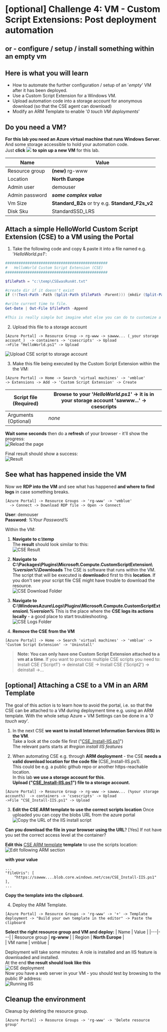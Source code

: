 # [optional] Challenge 4: VM - Custom Script Extensions: Post deployment automation
## or - configure / setup / install something within an empty vm ##  


## Here is what you will learn ##
- How to automate the further configuration / setup of an '_empty_' VM after it has been deployed.
- Use a Custom Script Extension for a Windows VM.
- Upload automation code into a storage account for anonymous download (so that the CSE agent can download)
- Modify an ARM Template to enable '_0 touch VM deployments_'

## Do you need a VM? ##
**For this lab you need an Azure virtual machine that runs Windows Server**. And some storage accessible to hold your automation code.  
Just **click**  <a href="https://portal.azure.com/#create/Microsoft.Template/uri/https%3A%2F%2Fraw.githubusercontent.com%2Fazuredevcollege%2Ftrainingdays%2Fmaster%2Fday1%2Fchallenges%2FChallenge6%2FChallenge6Start.json"><img src="./deploytoazure.png"/></a> **to spin up a new VM** for this lab.


| Name | Value |
|---|---|
| Resource group  |  **(new)** rg-www |
| Location  |  **North Europe** |   
| Admin user  |  demouser |   
| Admin password  |  **_some complex value_** |   
| Vm Size  |  **Standard_B2s**  or try e.g. **Standard_F2s_v2**|   
| Disk Sku  |  StandardSSD_LRS |  

## Attach a simple HelloWorld Custom Script Extension (CSE) to a VM using the Portal ##
1. Take the following code and copy & paste it into a file named e.g. '_HelloWorld.ps1_':

```PowerShell
##############################################
#   HelloWorld Custom Script Extension (CSE)
##############################################

$filePath = "c:\temp\CSEwasRunAt.txt"

#create dir if it doesn't exist
if (!(Test-Path -Path (Split-Path $filePath -Parent))) {mkdir (Split-Path $filePath -Parent)}

#write current time to file.
Get-Date | Out-File $filePath -Append

#This is really simple but imagine what else you can do to customize a vm ...

```
2. Upload this file to a storage account
```
[Azure Portal] -> Resource Group -> rg-www -> sawww... (_your storage account_)  -> containers -> 'csescripts' -> Upload  
->File "HelloWorld.ps1" -> Upload
```
![Upload CSE script to storage account](./UploadCSEtoContainer.png)

3. Make this file being executed by the Custom Script Extension within the the VM:
```
[Azure Portal] -> Home -> Search 'virtual machines' -> 'vmblue' 
-> Extensions -> Add -> 'Custom Script Extension' -> Create
```
  
| Script file (Required) |  Browse to your '_HelloWorld.ps1_' -> it is in your storage account 'sawww...' -> csescripts  |
|---|---|
| Arguments (Optional) |  _none_  |  
  
**Wait some seconds** then do a **refresh** of your browser - it'll show the progress:  
![Reload the page](./AddCSE-HelloWorldToVM2.png)
  
Final result should show a success:  
![Result](./AddCSE-HelloWorldToVM3.png)

## See what has happened inside the VM
Now we **RDP into the VM** and see what has happened **and where to find logs** in case something breaks.
```
[Azure Portal] -> Resource Groups -> 'rg-www' -> 'vmblue'
  -> Connect -> Download RDP file -> Open -> Connect
```
**User**: demouser  
**Password**: _%Your Password%_  
  
Within the VM:
1. **Navigate to c:\temp**  
The **result** should look similar to this:  
![CSE Result](./AddCSE-HelloWorldToVM4Result.png)

2. **Navigate to C:\Packages\Plugins\Microsoft.Compute.CustomScriptExtension\ _%version%_\Downloads**
The CSE is software that runs within the VM. The script that will be executed is **download**ed first to this **location**. If you don't see your script file CSE might have trouble to download the resource.  
![CSE Download Folder](./AddCSE-HelloWorldToVM5DownloadFolder.png)  

3. **Navigate to C:\WindowsAzure\Logs\Plugins\Microsoft.Compute.CustomScriptExtension\ _%version%_**
This is the place where the **CSE logs its actions locally** - a good place to start troubleshooting.  
![CSE Logs Folder](./AddCSE-HelloWorldToVM6LogsFolder.png)

4. **Remove the CSE from the VM**
```
[Azure Portal] -> Home -> Search 'virtual machines' -> 'vmblue' -> 'Custom Script Extension' -> 'Uninstall'
```
>**Note: You can only have one Custom Script Extension attached to a vm at a time**. If you want to process multiple CSE scripts you need to: Install CSE ('Script1') -> deinstall CSE -> Install CSE ('Script2') -> deinstall ->... 

## [optional] Attaching a CSE to a VM in an ARM Template ##
The goal of this action is to learn how to avoid the portal, i.e. so that the CSE can be attached to a VM during deployment time e.g. using an ARM template. With the whole setup Azure + VM Settings can be done in a '_0 touch way_'.

1. In the next CSE **we want to install Internet Information Services (IIS) in the VM**.  
Take a look at the code file first ("[CSE_Install-IIS.ps1](./CSE_Install-IIS.ps1)")  
The relevant parts starts at _#region install IIS features_

2. When automating CSE e.g. through **ARM deployment** - the CSE **needs a valid download location for the code file** (CSE_Install-IIS.ps1).  
This could be e.g. a public github repo or another https-reachable location.  
In this lab **we use a storage account for this**.  
**Upload ("[CSE_Install-IIS.ps1](./CSE_Install-IIS.ps1)") file to a storage account.**
```
[Azure Portal] -> Resource Group -> rg-www -> sawww... (%your storage account%)  -> containers -> 'csescripts' -> Upload  
->File "CSE_Install-IIS.ps1" -> Upload
```  
  
3. **Edit the CSE ARM template to use the correct scripts location**
Once uploaded you can copy the blobs URL from the azure portal  
![Copy the URL of the IIS install script](./saUploadCSE2.png)

**Can you download the file in your browser using the URL**? [Yes] If not have you set the correct access level at the container?

**Edit this** [CSE ARM template](./ARMCSE.json) **template** to use the scripts location: 
![Edit following ARM section](./ModifyARM.png)  

**with your value**
```
...
"fileUris": [
    "https://sawww....blob.core.windows.net/cse/CSE_Install-IIS.ps1"
],
...
```
**Copy the template into the clipboard.**

4. Deploy the ARM Template.
```
[Azure Portal] -> Resource Groups -> 'rg-www' -> '+' -> Template deployment -> "Build your own template in the editor" -> Paste the clipboard
```
**Select the right resource group and VM and deploy:**
| Name | Value |
|---|---|
| Resource group  |  **rg-www** |
| Region  |  **North Europe** |   
| VM name  |  vmblue |   

Deployment will take some minutes: A role is installed and an IIS feature is downloaded and installed.  
At the end **the result should look like this**  
![CSE deployment](./CSE-Deployment.png)  
Now you have a web server in your VM - you should test by browsing to the public IP address:  
![Running IIS](./CSEIIS-Success.png)  


## Cleanup the environment ##
Cleanup by deleting the resource group.
```
[Azure Portal] -> Resource Groups -> 'rg-www' -> 'Delete resource group'
```
